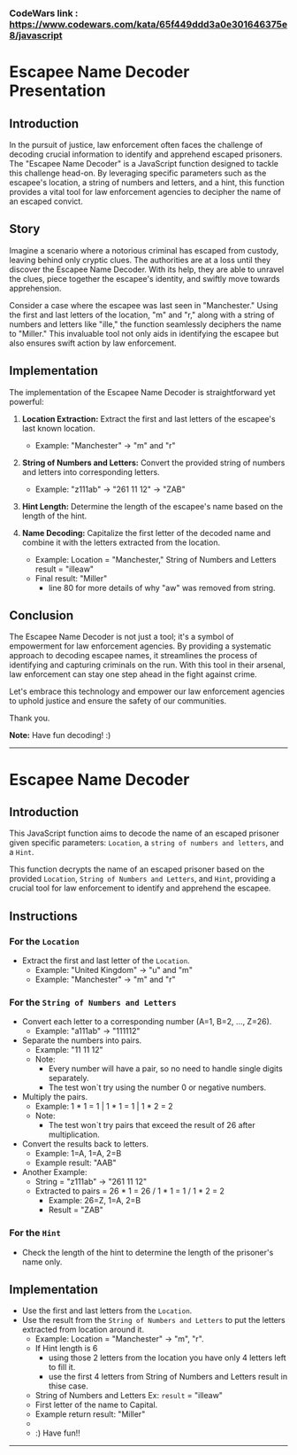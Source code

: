 ### CodeWars link : https://www.codewars.com/kata/65f449ddd3a0e301646375e8/javascript
# Escapee Name Decoder Presentation

## Introduction

In the pursuit of justice, law enforcement often faces the challenge of decoding crucial information to identify and apprehend escaped prisoners. The "Escapee Name Decoder" is a JavaScript function designed to tackle this challenge head-on. By leveraging specific parameters such as the escapee's location, a string of numbers and letters, and a hint, this function provides a vital tool for law enforcement agencies to decipher the name of an escaped convict.

## Story

Imagine a scenario where a notorious criminal has escaped from custody, leaving behind only cryptic clues. The authorities are at a loss until they discover the Escapee Name Decoder. With its help, they are able to unravel the clues, piece together the escapee's identity, and swiftly move towards apprehension.

Consider a case where the escapee was last seen in "Manchester." Using the first and last letters of the location, "m" and "r," along with a string of numbers and letters like "ille," the function seamlessly deciphers the name to "Miller." This invaluable tool not only aids in identifying the escapee but also ensures swift action by law enforcement.

## Implementation

The implementation of the Escapee Name Decoder is straightforward yet powerful:

1. **Location Extraction:** Extract the first and last letters of the escapee's last known location.
   - Example: "Manchester" -> "m" and "r"

2. **String of Numbers and Letters:** Convert the provided string of numbers and letters into corresponding letters.
   - Example: "z111ab" -> "261 11 12" -> "ZAB"

3. **Hint Length:** Determine the length of the escapee's name based on the length of the hint.

4. **Name Decoding:** Capitalize the first letter of the decoded name and combine it with the letters extracted from the location.
   - Example: Location = "Manchester," String of Numbers and Letters result = "illeaw"
   - Final result: "Miller"
     - line 80 for more details of why "aw" was removed from string.

## Conclusion

The Escapee Name Decoder is not just a tool; it's a symbol of empowerment for law enforcement agencies. By providing a systematic approach to decoding escapee names, it streamlines the process of identifying and capturing criminals on the run. With this tool in their arsenal, law enforcement can stay one step ahead in the fight against crime.

Let's embrace this technology and empower our law enforcement agencies to uphold justice and ensure the safety of our communities.

Thank you.

**Note:** Have fun decoding! :)

---

# Escapee Name Decoder

## Introduction

This JavaScript function aims to decode the name of an escaped prisoner given specific parameters: `Location`, a `string of numbers and letters`, and a `Hint`.

This function decrypts the name of an escaped prisoner based on the provided `Location`, `String of Numbers and Letters`, and `Hint`, providing a crucial tool for law enforcement to identify and apprehend the escapee.

## Instructions

### For the `Location`

- Extract the first and last letter of the `Location`.
  - Example: "United Kingdom" -> "u" and "m"
  - Example: "Manchester" -> "m" and "r"

### For the `String of Numbers and Letters`

- Convert each letter to a corresponding number (A=1, B=2, ..., Z=26).
  - Example: "a111ab" -> "111112"
- Separate the numbers into pairs.
  - Example: "11 11 12"
  - Note: 
    - Every number will have a pair, so no need to handle single digits separately.
    - The test won`t try using the number 0 or negative numbers.
- Multiply the pairs.
  - Example: 1 * 1 = 1 | 1 * 1 = 1 | 1 * 2 = 2
  - Note:
    - The test won`t try pairs that exceed the result of 26 after multiplication.
- Convert the results back to letters.
  - Example: 1=A, 1=A, 2=B
  - Example result: "AAB"
- Another Example:
  - String = "z111ab" -> "261 11 12"
  - Extracted to pairs = 26 * 1 = 26 / 1 * 1 = 1 / 1 * 2 = 2
    - Example: 26=Z, 1=A, 2=B
    - Result = "ZAB"

### For the `Hint`

- Check the length of the hint to determine the length of the prisoner's name only.

## Implementation

- Use the first and last letters from the `Location`.
- Use the result from the `String of Numbers and Letters` to put the letters extracted from location around it.
  - Example: Location = "Manchester" -> "m", "r".
  - If Hint length is 6
    - using those 2 letters from the location you have only 4 letters left to fill it.
    - use the first 4 letters from String of Numbers and Letters result in thise case.
  - String of Numbers and Letters Ex: `result` = "illeaw"
  - First letter of the name to Capital.
  - Example return result: "Miller"
  - 
  - :) Have fun!!
  
---
